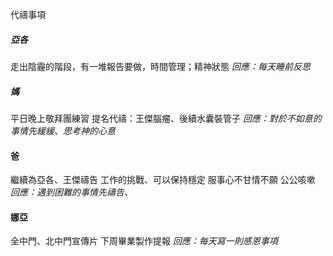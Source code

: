 代禱事項
##### 亞各
走出陰霾的階段，有一堆報告要做，時間管理；精神狀態
*回應：每天睡前反思*
##### 媽
平日晚上敬拜團練習
提名代禱：王傑腦瘤、後續水囊裝管子
*回應：對於不如意的事情先緩緩、思考神的心意*
#### 爸
繼續為亞各、王傑禱告
工作的挑戰、可以保持穩定
服事心不甘情不願
公公咳嗽
*回應：遇到困難的事情先禱告、*

#### 娜亞
全中門、北中門宣傳片
下周畢業製作提報
*回應：每天寫一則感恩事項*